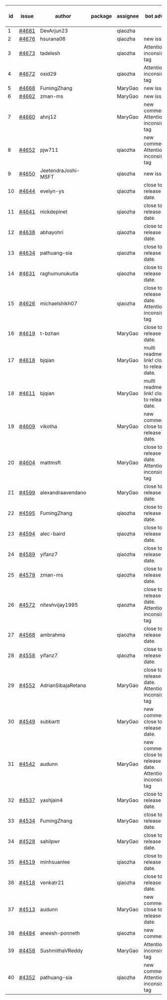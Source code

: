 | id | issue | author | package | assignee | bot advice | created date of issue | target release date | date from target |
| ------ | ------ | ------ | ------ | ------ | ------ | ------ | ------ | :-----: |
| 1 | [#4681](https://github.com/Azure/sdk-release-request/issues/4681) | DevArjun23 |  | qiaozha |  | 10-24 |  | 0 |
| 2 | [#4676](https://github.com/Azure/sdk-release-request/issues/4676) | hsurana06 |  | qiaozha | new issue. | 10-23 | 11-24 |  |
| 3 | [#4673](https://github.com/Azure/sdk-release-request/issues/4673) | tadelesh |  | qiaozha | Attention to inconsistent tag | 10-23 | 11-24 |  |
| 4 | [#4672](https://github.com/Azure/sdk-release-request/issues/4672) | osid29 |  | qiaozha | Attention to inconsistent tag | 10-23 | 11-24 |  |
| 5 | [#4668](https://github.com/Azure/sdk-release-request/issues/4668) | FumingZhang |  | MaryGao | new issue. | 10-20 | 11-24 |  |
| 6 | [#4662](https://github.com/Azure/sdk-release-request/issues/4662) | zman-ms |  | MaryGao | new issue. | 10-18 | 11-24 |  |
| 7 | [#4660](https://github.com/Azure/sdk-release-request/issues/4660) | ahnj12 |  | MaryGao | new comment. Attention to inconsistent tag | 10-17 | 11-24 |  |
| 8 | [#4652](https://github.com/Azure/sdk-release-request/issues/4652) | pjw711 |  | qiaozha | new comment. Attention to inconsistent tag | 10-13 | 11-24 |  |
| 9 | [#4650](https://github.com/Azure/sdk-release-request/issues/4650) | JeetendraJoshi-MSFT |  | qiaozha | new issue. | 10-13 | 11-24 |  |
| 10 | [#4644](https://github.com/Azure/sdk-release-request/issues/4644) | evelyn-ys |  | qiaozha | close to release date.  | 10-13 | 10-27 | 1 |
| 11 | [#4641](https://github.com/Azure/sdk-release-request/issues/4641) | nickdepinet |  | qiaozha | close to release date.  | 10-12 | 10-27 | 1 |
| 12 | [#4638](https://github.com/Azure/sdk-release-request/issues/4638) | abhayohri |  | qiaozha | close to release date.  | 10-12 | 10-27 | 1 |
| 13 | [#4634](https://github.com/Azure/sdk-release-request/issues/4634) | pathuang-sia |  | qiaozha | close to release date.  | 10-12 | 10-27 | 1 |
| 14 | [#4631](https://github.com/Azure/sdk-release-request/issues/4631) | raghumunukutla |  | qiaozha | close to release date.  | 10-12 | 10-27 | 1 |
| 15 | [#4626](https://github.com/Azure/sdk-release-request/issues/4626) | michaelshikh07 |  | qiaozha | close to release date.  Attention to inconsistent tag | 10-09 | 10-27 | 1 |
| 16 | [#4619](https://github.com/Azure/sdk-release-request/issues/4619) | t-bzhan |  | MaryGao | close to release date.  | 10-08 | 10-27 | 1 |
| 17 | [#4618](https://github.com/Azure/sdk-release-request/issues/4618) | bjqian |  | MaryGao | multi readme link! close to release date.  | 10-07 | 10-27 | 1 |
| 18 | [#4611](https://github.com/Azure/sdk-release-request/issues/4611) | bjqian |  | MaryGao | multi readme link! close to release date.  | 10-07 | 10-27 | 1 |
| 19 | [#4609](https://github.com/Azure/sdk-release-request/issues/4609) | vikotha |  | MaryGao | new comment. close to release date.  | 10-06 | 10-27 | 1 |
| 20 | [#4604](https://github.com/Azure/sdk-release-request/issues/4604) | mattmsft |  | MaryGao | close to release date.  Attention to inconsistent tag | 10-03 | 10-27 | 1 |
| 21 | [#4599](https://github.com/Azure/sdk-release-request/issues/4599) | alexandraavendano |  | MaryGao | close to release date.  | 10-02 | 10-27 | 1 |
| 22 | [#4595](https://github.com/Azure/sdk-release-request/issues/4595) | FumingZhang |  | qiaozha | close to release date.  | 09-29 | 10-27 | 1 |
| 23 | [#4594](https://github.com/Azure/sdk-release-request/issues/4594) | alec-baird |  | qiaozha | close to release date.  | 09-28 | 10-27 | 1 |
| 24 | [#4589](https://github.com/Azure/sdk-release-request/issues/4589) | yifanz7 |  | qiaozha | close to release date.  | 09-28 | 10-27 | 1 |
| 25 | [#4579](https://github.com/Azure/sdk-release-request/issues/4579) | zman-ms |  | qiaozha | close to release date.  | 09-26 | 10-27 | 1 |
| 26 | [#4572](https://github.com/Azure/sdk-release-request/issues/4572) | niteshvijay1995 |  | qiaozha | close to release date.  Attention to inconsistent tag | 09-26 | 10-27 | 1 |
| 27 | [#4568](https://github.com/Azure/sdk-release-request/issues/4568) | ambrahma |  | qiaozha | close to release date.  | 09-25 | 10-27 | 1 |
| 28 | [#4558](https://github.com/Azure/sdk-release-request/issues/4558) | yifanz7 |  | qiaozha | close to release date.  | 09-25 | 10-27 | 1 |
| 29 | [#4552](https://github.com/Azure/sdk-release-request/issues/4552) | AdrianSibajaRetana |  | MaryGao | close to release date.  Attention to inconsistent tag | 09-22 | 10-27 | 1 |
| 30 | [#4549](https://github.com/Azure/sdk-release-request/issues/4549) | subbartt |  | MaryGao | new comment. close to release date.  | 09-22 | 10-27 | 1 |
| 31 | [#4542](https://github.com/Azure/sdk-release-request/issues/4542) | audunn |  | MaryGao | new comment. close to release date.  Attention to inconsistent tag | 09-21 | 10-27 | 1 |
| 32 | [#4537](https://github.com/Azure/sdk-release-request/issues/4537) | yashjain4 |  | MaryGao | close to release date.  | 09-21 | 10-27 | 1 |
| 33 | [#4534](https://github.com/Azure/sdk-release-request/issues/4534) | FumingZhang |  | MaryGao | close to release date.  | 09-21 | 10-27 | 1 |
| 34 | [#4528](https://github.com/Azure/sdk-release-request/issues/4528) | sahilpwr |  | MaryGao | close to release date.  | 09-20 | 10-27 | 1 |
| 35 | [#4519](https://github.com/Azure/sdk-release-request/issues/4519) | minhsuanlee |  | qiaozha | close to release date.  | 09-13 | 10-27 | 1 |
| 36 | [#4518](https://github.com/Azure/sdk-release-request/issues/4518) | venkatr21 |  | qiaozha | close to release date.  | 09-13 | 10-27 | 1 |
| 37 | [#4513](https://github.com/Azure/sdk-release-request/issues/4513) | audunn |  | MaryGao | new comment. close to release date.  | 09-08 | 10-27 | 1 |
| 38 | [#4484](https://github.com/Azure/sdk-release-request/issues/4484) | aneesh-ponneth |  | qiaozha | new comment. | 08-31 | 09-22 |  |
| 39 | [#4458](https://github.com/Azure/sdk-release-request/issues/4458) | SushmithaVReddy |  | MaryGao | Attention to inconsistent tag | 08-23 | 09-22 |  |
| 40 | [#4352](https://github.com/Azure/sdk-release-request/issues/4352) | pathuang-sia |  | qiaozha | new comment. Attention to inconsistent tag | 07-20 | 09-22 |  |
